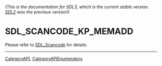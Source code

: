 ###### (This is the documentation for SDL3, which is the current stable version. [SDL2](https://wiki.libsdl.org/SDL2/) was the previous version!)
# SDL_SCANCODE_KP_MEMADD

Please refer to [SDL_Scancode](SDL_Scancode) for details.

----
[CategoryAPI](CategoryAPI), [CategoryAPIEnumerators](CategoryAPIEnumerators)

